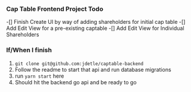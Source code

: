 ### Cap Table Frontend Project Todo
-[] Finish Create UI by way of adding shareholders for initial cap table
-[] Add Edit View for a pre-existing captable
-[] Add Edit View for Individual Shareholders


### If/When I finish 
1. `git clone git@github.com:jdetle/captable-backend`
2. Follow the readme to start that api and run database migrations
5. run `yarn start` here
6. Should hit the backend go api and be ready to go
